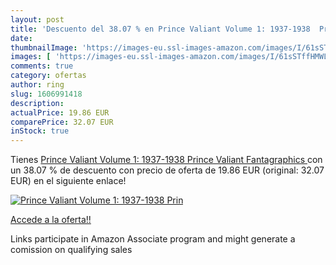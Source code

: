 ```yaml
---
layout: post
title: 'Descuento del 38.07 % en Prince Valiant Volume 1: 1937-1938  Prin'
date: 
thumbnailImage: 'https://images-eu.ssl-images-amazon.com/images/I/61sSTffHMWL._SL200_.jpg'
images: [ 'https://images-eu.ssl-images-amazon.com/images/I/61sSTffHMWL._SL200_.jpg' ]
comments: true
category: ofertas
author: ring
slug: 1606991418
description:
actualPrice: 19.86 EUR
comparePrice: 32.07 EUR
inStock: true
---
```


Tienes [Prince Valiant Volume 1: 1937-1938  Prince Valiant  Fantagraphics  ](https://www.amazon.es/dp/1606991418/?tag=tolees-21) con un 38.07 % de descuento con precio de oferta de 19.86 EUR (original: 32.07 EUR) en el siguiente enlace!

[![Prince Valiant Volume 1: 1937-1938  Prin](https://images-eu.ssl-images-amazon.com/images/I/61sSTffHMWL._SL200_.jpg)](https://www.amazon.es/dp/1606991418/?tag=tolees-21)

[Accede a la oferta!!](https://www.amazon.es/dp/1606991418/?tag=tolees-21)

Links participate in Amazon Associate program and might generate a comission on qualifying sales


